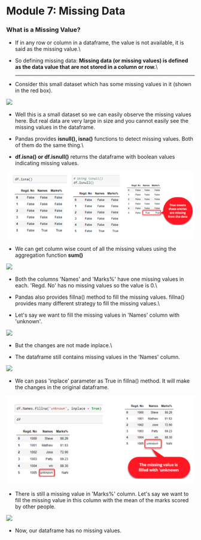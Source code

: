 # Module 7: Missing Data

### What is a Missing Value?

* If in any row or column in a dataframe, the value is not available, it is said as the missing value.\

* So defining missing data: **Missing data (or missing values) is defined as the data value that are not stored in a column or row.**\
  ****
* Consider this small dataset which has some missing values in it (shown in the red box).

![](https://lh4.googleusercontent.com/cV1tAA3TXSS975NmnbJm4pbEeud1-YF2K4ATYv59dVu4OCCMRADcNA8zHr5-Qxf6F8VhswiSOafAmKnM7U1CCqSISwN35N\_QM3cpC-9k\_gQeGUOYaZYSC4-hG3XgrHQ5LMu0bpwotzA=s0)

* Well this is a small dataset so we can easily observe the missing values here. But real data are very large in size and you cannot easily see the missing values in the dataframe.\
  &#x20;
* Pandas provides **isnull(), isna()** functions to detect missing values. Both of them do the same thing.\

* **df.isna() or df.isnull()** returns the dataframe with boolean values indicating missing values.

![](<.gitbook/assets/Screen Shot 2021-09-25 at 5.45.32 PM.png>)

* We can get column wise count of all the missing values using the aggregation function **sum()**

![](https://lh4.googleusercontent.com/fQ2iF15TDtteBT8yFgCiR1mW0b2LhplXFDbZYk3Q1YuZkOlfB31KzRPgfW4ViWSiyuYP1uOJKM9Gr5Y9X8H7JQoWw39C2nABc7SJf\_1xcrJoo8FiyywmoeoBuqC3RsnoxbrBLUGgwsM=s0)



* Both the columns 'Names' and 'Marks%' have one missing values in each. 'Regd. No' has no missing values so the value is 0.\

* Pandas also provides fillna() method to fill the missing values. fillna() provides many different strategy to fill the missing values.\

* Let's say we want to fill the missing values in 'Names' column with 'unknown'.

![](https://lh4.googleusercontent.com/fgFoN\_VNl3LPnlcG8nzg3ZYWoIbCSIjSN6fP1DZFv16Nk6WmlSjDqt0OWFdFt1-rS4LQqSLHLbE-E3ht-UdOmWYchZYc7HEa9rz1bxpdVT-ErTOg7\_4jpv3SZfUNeUPJaXW\_vGUx5y0=s0)

* But the changes are not made inplace.\

* The dataframe still contains missing values in the 'Names' column.

![](https://lh3.googleusercontent.com/h9xvaygv9OkETQd6UTFeQoBzc9kuDqe4xc36GTobuAsU1M40qx5kW98iGM-bhG5h75w\_sPt141X2dYM88ofVCx4vn8bT5LJGdlf0h-PduLnzXF24qowrjygLDf-CTLumV-WDrYSZAZ0=s0)

* We can pass 'inplace' parameter as True in fillna() method. It will make the changes in the original dataframe.

![](<.gitbook/assets/Screen Shot 2021-09-25 at 5.48.32 PM.png>)

* There is still a missing value in 'Marks%' column. Let's say we want to fill the missing value in this column with the mean of the marks scored by other people.

![](https://lh6.googleusercontent.com/bJY0UFo7JSCOSXqjj6eVA2LYqyqPgmyCUAqXjzi6FZ64krbmPsgCutAgz12kgtJnLy7bjwB2cS6SdBuGuP9FzZf\_gyEk\_jpYH64Mjbw6L9kv9-AkbPhHU0eF8Z675ZfRj\_gKU1lFeBM=s0)

* Now, our dataframe has no missing values.

